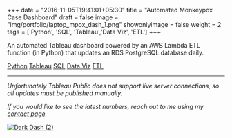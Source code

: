 +++
date = "2016-11-05T19:41:01+05:30"
title = "Automated Monkeypox Case Dashboard"
draft = false
image = "img/portfolio/laptop_mpox_dash_1.png"
showonlyimage = false
weight = 2
tags = ['Python', 'SQL', 'Tableau','Data Viz', 'ETL']
+++

An automated Tableau dashboard powered by an AWS Lambda ETL function (in Python) that updates an RDS PostgreSQL database daily.

<div class=Tags>
<span><a href="/tags/python/">Python</a></span>
<span><a href="/tags/tableau/">Tableau</a></span>
<span><a href="/tags/sql">SQL</a></span>
<span><a href="/tags/data-viz">Data Viz</a></span>
<span><a href="/tags/etl">ETL</a></span>
</div>
<!--more-->
<hr>


*Unfortunately Tableau Public does not support live server connections, so all updates must be published manually.*

*If you would like to see the latest numbers, reach out to me using my [contact page](https://alex-reese.com/contact/)*

<div class='tableauPlaceholder' id='viz1661806693530' style='position: relative'><noscript><a href='https:&#47;&#47;alex-reese.com&#47;mpox'><img alt='Dark Dash (2) ' src='https:&#47;&#47;public.tableau.com&#47;static&#47;images&#47;Mo&#47;Monkeypox_dashboard&#47;DarkDash2&#47;1_rss.png' style='border: none' /></a></noscript><object class='tableauViz'  style='display:none;'><param name='host_url' value='https%3A%2F%2Fpublic.tableau.com%2F' /> <param name='embed_code_version' value='3' /> <param name='site_root' value='' /><param name='name' value='Monkeypox_dashboard&#47;DarkDash2' /><param name='tabs' value='no' /><param name='toolbar' value='yes' /><param name='static_image' value='https:&#47;&#47;public.tableau.com&#47;static&#47;images&#47;Mo&#47;Monkeypox_dashboard&#47;DarkDash2&#47;1.png' /> <param name='animate_transition' value='yes' /><param name='display_static_image' value='yes' /><param name='display_spinner' value='yes' /><param name='display_overlay' value='yes' /><param name='display_count' value='yes' /><param name='language' value='en-US' /></object></div>                <script type='text/javascript'>                    var divElement = document.getElementById('viz1661806693530');                    var vizElement = divElement.getElementsByTagName('object')[0];                    if ( divElement.offsetWidth > 800 ) { vizElement.style.width='1000px';vizElement.style.height='827px';} else if ( divElement.offsetWidth > 500 ) { vizElement.style.width='1000px';vizElement.style.height='827px';} else { vizElement.style.width='100%';vizElement.style.height='1927px';}                     var scriptElement = document.createElement('script');                    scriptElement.src = 'https://public.tableau.com/javascripts/api/viz_v1.js';                    vizElement.parentNode.insertBefore(scriptElement, vizElement);                </script>
